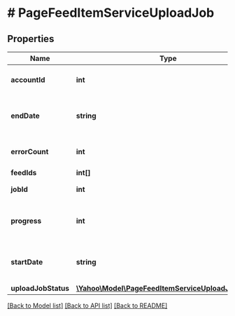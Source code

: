 # # PageFeedItemServiceUploadJob

## Properties

Name | Type | Description | Notes
------------ | ------------- | ------------- | -------------
**accountId** | **int** | &lt;div lang&#x3D;\&quot;ja\&quot;&gt;アカウントID&lt;/div&gt;&lt;div lang&#x3D;\&quot;en\&quot;&gt;Account ID&lt;/div&gt; | [optional] 
**endDate** | **string** | &lt;div lang&#x3D;\&quot;ja\&quot;&gt;ジョブの終了日&lt;br&gt;形式：yyyyMMddHHmmss&lt;/div&gt;&lt;div lang&#x3D;\&quot;en\&quot;&gt;End date of job&lt;br&gt;Format:yyyyMMddHHmmss&lt;/div&gt; | [optional] 
**errorCount** | **int** | &lt;div lang&#x3D;\&quot;ja\&quot;&gt;エラーの件数&lt;/div&gt;&lt;div lang&#x3D;\&quot;en\&quot;&gt;count of error occured&lt;/div&gt; | [optional] 
**feedIds** | **int[]** |  | [optional] 
**jobId** | **int** | &lt;div lang&#x3D;\&quot;ja\&quot;&gt;ジョブID&lt;/div&gt;&lt;div lang&#x3D;\&quot;en\&quot;&gt;Job ID.&lt;/div&gt; | [optional] 
**progress** | **int** | &lt;div lang&#x3D;\&quot;ja\&quot;&gt;ジョブの進捗状況&lt;/div&gt;&lt;div lang&#x3D;\&quot;en\&quot;&gt;Progress of page feed item job&lt;/div&gt; | [optional] 
**startDate** | **string** | &lt;div lang&#x3D;\&quot;ja\&quot;&gt;ジョブの開始日&lt;br&gt;形式：yyyyMMddHHmmss&lt;/div&gt;&lt;div lang&#x3D;\&quot;en\&quot;&gt;Start date of job&lt;br&gt;Format:yyyyMMddHHmmss&lt;/div&gt; | [optional] 
**uploadJobStatus** | [**\Yahoo\Model\PageFeedItemServiceUploadJobStatus**](PageFeedItemServiceUploadJobStatus.md) |  | [optional] 

[[Back to Model list]](../../README.md#documentation-for-models) [[Back to API list]](../../README.md#documentation-for-api-endpoints) [[Back to README]](../../README.md)


